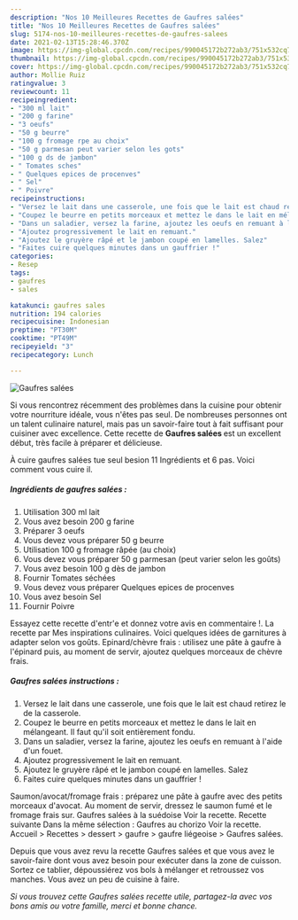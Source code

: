 ```yaml
---
description: "Nos 10 Meilleures Recettes de Gaufres salées"
title: "Nos 10 Meilleures Recettes de Gaufres salées"
slug: 5174-nos-10-meilleures-recettes-de-gaufres-salees
date: 2021-02-13T15:28:46.370Z
image: https://img-global.cpcdn.com/recipes/990045172b272ab3/751x532cq70/gaufres-salees-photo-principale-de-la-recette.jpg
thumbnail: https://img-global.cpcdn.com/recipes/990045172b272ab3/751x532cq70/gaufres-salees-photo-principale-de-la-recette.jpg
cover: https://img-global.cpcdn.com/recipes/990045172b272ab3/751x532cq70/gaufres-salees-photo-principale-de-la-recette.jpg
author: Mollie Ruiz
ratingvalue: 3
reviewcount: 11
recipeingredient:
- "300 ml lait"
- "200 g farine"
- "3 oeufs"
- "50 g beurre"
- "100 g fromage rpe au choix"
- "50 g parmesan peut varier selon les gots"
- "100 g ds de jambon"
- " Tomates sches"
- " Quelques epices de procenves"
- " Sel"
- " Poivre"
recipeinstructions:
- "Versez le lait dans une casserole, une fois que le lait est chaud retirez le de la casserole."
- "Coupez le beurre en petits morceaux et mettez le dans le lait en mélangeant. Il faut qu&#39;il soit entièrement fondu."
- "Dans un saladier, versez la farine, ajoutez les oeufs en remuant à l&#39;aide d&#39;un fouet."
- "Ajoutez progressivement le lait en remuant."
- "Ajoutez le gruyère râpé et le jambon coupé en lamelles. Salez"
- "Faites cuire quelques minutes dans un gauffrier !"
categories:
- Resep
tags:
- gaufres
- sales

katakunci: gaufres sales 
nutrition: 194 calories
recipecuisine: Indonesian
preptime: "PT30M"
cooktime: "PT49M"
recipeyield: "3"
recipecategory: Lunch

---
```



![Gaufres salées](https://img-global.cpcdn.com/recipes/990045172b272ab3/751x532cq70/gaufres-salees-photo-principale-de-la-recette.jpg)

Si vous rencontrez récemment des problèmes dans la cuisine pour obtenir votre nourriture idéale, vous n'êtes pas seul. De nombreuses personnes ont un talent culinaire naturel, mais pas un savoir-faire tout à fait suffisant pour cuisiner avec excellence. Cette recette de <strong> Gaufres salées </strong> est un excellent début, très facile à préparer et délicieuse.

<!--inarticleads1-->

À cuire gaufres salées tue seul besion 11 Ingrédients et 6 pas. Voici comment vous cuire il.

##### Ingrédients de gaufres salées :

1. Utilisation 300 ml lait
1. Vous avez besoin 200 g farine
1. Préparer 3 oeufs
1. Vous devez vous préparer 50 g beurre
1. Utilisation 100 g fromage râpée (au choix)
1. Vous devez vous préparer 50 g parmesan (peut varier selon les goûts)
1. Vous avez besoin 100 g dès de jambon
1. Fournir  Tomates séchées
1. Vous devez vous préparer  Quelques epices de procenves
1. Vous avez besoin  Sel
1. Fournir  Poivre


Essayez cette recette d&#39;entr&#39;e et donnez votre avis en commentaire !. La recette par Mes inspirations culinaires. Voici quelques idées de garnitures à adapter selon vos goûts. Epinard/chèvre frais : utilisez une pâte à gaufre à l&#39;épinard puis, au moment de servir, ajoutez quelques morceaux de chèvre frais. 

<!--inarticleads2-->

##### Gaufres salées instructions :

1. Versez le lait dans une casserole, une fois que le lait est chaud retirez le de la casserole.
1. Coupez le beurre en petits morceaux et mettez le dans le lait en mélangeant. Il faut qu&#39;il soit entièrement fondu.
1. Dans un saladier, versez la farine, ajoutez les oeufs en remuant à l&#39;aide d&#39;un fouet.
1. Ajoutez progressivement le lait en remuant.
1. Ajoutez le gruyère râpé et le jambon coupé en lamelles. Salez
1. Faites cuire quelques minutes dans un gauffrier !


Saumon/avocat/fromage frais : préparez une pâte à gaufre avec des petits morceaux d&#39;avocat. Au moment de servir, dressez le saumon fumé et le fromage frais sur. Gaufres salées à la suédoise Voir la recette. Recette suivante Dans la même sélection : Gaufres au chorizo Voir la recette. Accueil &gt; Recettes &gt; dessert &gt; gaufre &gt; gaufre liégeoise &gt; Gaufres salées. 

<!--inarticleads1-->

<p>
Depuis que vous avez revu la recette Gaufres salées et que vous avez le savoir-faire dont vous avez besoin pour exécuter dans la zone de cuisson. Sortez ce tablier, dépoussiérez vos bols à mélanger et retroussez vos manches. Vous avez un peu de cuisine à faire.
</p>

<p>
<i>Si vous trouvez cette Gaufres salées recette utile, partagez-la avec vos bons amis ou votre famille, merci et bonne chance.</i>
</p>
